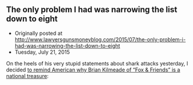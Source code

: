 ## The only problem I had was narrowing the list down to eight

 * Originally posted at http://www.lawyersgunsmoneyblog.com/2015/07/the-only-problem-i-had-was-narrowing-the-list-down-to-eight
 * Tuesday, July 21, 2015

On the heels of his very stupid statements about shark attacks yesterday, I decided [to remind American why Brian Kilmeade of “Fox & Friends” is a national treasure](http://www.salon.com/2015/07/21/the\_8\_stupidest\_things\_fox\_news\_brian\_kilmeade\_has\_ever\_said\_live\_on\_national\_television/):